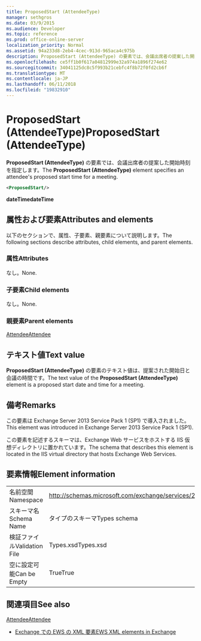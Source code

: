 ```yaml
---
title: ProposedStart (AttendeeType)
manager: sethgros
ms.date: 03/9/2015
ms.audience: Developer
ms.topic: reference
ms.prod: office-online-server
localization_priority: Normal
ms.assetid: 94a233d8-2eb4-4cec-913d-965aca4c975b
description: ProposedStart (AttendeeType) の要素では、会議出席者の提案した開始時刻を指定します。
ms.openlocfilehash: ce5ff1b0f617a04812999e32a974a1896f274e62
ms.sourcegitcommit: 34041125dc8c5f993b21cebfc4f8b72f0fd2cb6f
ms.translationtype: MT
ms.contentlocale: ja-JP
ms.lasthandoff: 06/11/2018
ms.locfileid: "19832910"
---
```

# <a name="proposedstart-attendeetype"></a><span data-ttu-id="e52a0-103">ProposedStart (AttendeeType)</span><span class="sxs-lookup"><span data-stu-id="e52a0-103">ProposedStart (AttendeeType)</span></span>

<span data-ttu-id="e52a0-104">**ProposedStart (AttendeeType)** の要素では、会議出席者の提案した開始時刻を指定します。</span><span class="sxs-lookup"><span data-stu-id="e52a0-104">The **ProposedStart (AttendeeType)** element specifies an attendee's proposed start time for a meeting.</span></span> 
  
```XML
<ProposedStart/>
```

 <span data-ttu-id="e52a0-105">**dateTime**</span><span class="sxs-lookup"><span data-stu-id="e52a0-105">**dateTime**</span></span>
## <a name="attributes-and-elements"></a><span data-ttu-id="e52a0-106">属性および要素</span><span class="sxs-lookup"><span data-stu-id="e52a0-106">Attributes and elements</span></span>

<span data-ttu-id="e52a0-107">以下のセクションで、属性、子要素、親要素について説明します。</span><span class="sxs-lookup"><span data-stu-id="e52a0-107">The following sections describe attributes, child elements, and parent elements.</span></span>
  
### <a name="attributes"></a><span data-ttu-id="e52a0-108">属性</span><span class="sxs-lookup"><span data-stu-id="e52a0-108">Attributes</span></span>

<span data-ttu-id="e52a0-109">なし。</span><span class="sxs-lookup"><span data-stu-id="e52a0-109">None.</span></span>
  
### <a name="child-elements"></a><span data-ttu-id="e52a0-110">子要素</span><span class="sxs-lookup"><span data-stu-id="e52a0-110">Child elements</span></span>

<span data-ttu-id="e52a0-111">なし。</span><span class="sxs-lookup"><span data-stu-id="e52a0-111">None.</span></span>
  
### <a name="parent-elements"></a><span data-ttu-id="e52a0-112">親要素</span><span class="sxs-lookup"><span data-stu-id="e52a0-112">Parent elements</span></span>

[<span data-ttu-id="e52a0-113">Attendee</span><span class="sxs-lookup"><span data-stu-id="e52a0-113">Attendee</span></span>](attendee.md)
  
## <a name="text-value"></a><span data-ttu-id="e52a0-114">テキスト値</span><span class="sxs-lookup"><span data-stu-id="e52a0-114">Text value</span></span>

<span data-ttu-id="e52a0-115">**ProposedStart (AttendeeType)** の要素のテキスト値は、提案された開始日と会議の時間です。</span><span class="sxs-lookup"><span data-stu-id="e52a0-115">The text value of the **ProposedStart (AttendeeType)** element is a proposed start date and time for a meeting.</span></span> 
  
## <a name="remarks"></a><span data-ttu-id="e52a0-116">備考</span><span class="sxs-lookup"><span data-stu-id="e52a0-116">Remarks</span></span>

<span data-ttu-id="e52a0-117">この要素は Exchange Server 2013 Service Pack 1 (SP1) で導入されました。</span><span class="sxs-lookup"><span data-stu-id="e52a0-117">This element was introduced in Exchange Server 2013 Service Pack 1 (SP1).</span></span>
  
<span data-ttu-id="e52a0-118">この要素を記述するスキーマは、Exchange Web サービスをホストする IIS 仮想ディレクトリに置かれています。</span><span class="sxs-lookup"><span data-stu-id="e52a0-118">The schema that describes this element is located in the IIS virtual directory that hosts Exchange Web Services.</span></span>
  
## <a name="element-information"></a><span data-ttu-id="e52a0-119">要素情報</span><span class="sxs-lookup"><span data-stu-id="e52a0-119">Element information</span></span>

|||
|:-----|:-----|
|<span data-ttu-id="e52a0-120">名前空間</span><span class="sxs-lookup"><span data-stu-id="e52a0-120">Namespace</span></span>  <br/> |http://schemas.microsoft.com/exchange/services/2006/types  <br/> |
|<span data-ttu-id="e52a0-121">スキーマ名</span><span class="sxs-lookup"><span data-stu-id="e52a0-121">Schema Name</span></span>  <br/> |<span data-ttu-id="e52a0-122">タイプのスキーマ</span><span class="sxs-lookup"><span data-stu-id="e52a0-122">Types schema</span></span>  <br/> |
|<span data-ttu-id="e52a0-123">検証ファイル</span><span class="sxs-lookup"><span data-stu-id="e52a0-123">Validation File</span></span>  <br/> |<span data-ttu-id="e52a0-124">Types.xsd</span><span class="sxs-lookup"><span data-stu-id="e52a0-124">Types.xsd</span></span>  <br/> |
|<span data-ttu-id="e52a0-125">空に設定可能</span><span class="sxs-lookup"><span data-stu-id="e52a0-125">Can be Empty</span></span>  <br/> |<span data-ttu-id="e52a0-126">True</span><span class="sxs-lookup"><span data-stu-id="e52a0-126">True</span></span>  <br/> |
   
## <a name="see-also"></a><span data-ttu-id="e52a0-127">関連項目</span><span class="sxs-lookup"><span data-stu-id="e52a0-127">See also</span></span>



[<span data-ttu-id="e52a0-128">Attendee</span><span class="sxs-lookup"><span data-stu-id="e52a0-128">Attendee</span></span>](attendee.md)


- [<span data-ttu-id="e52a0-129">Exchange での EWS の XML 要素</span><span class="sxs-lookup"><span data-stu-id="e52a0-129">EWS XML elements in Exchange</span></span>](ews-xml-elements-in-exchange.md)

